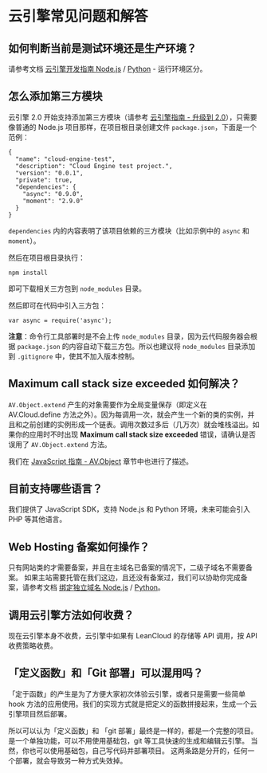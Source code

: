 # 云引擎常见问题和解答

## 如何判断当前是测试环境还是生产环境？
请参考文档 [云引擎开发指南 Node.js](/leanengine_guide-node.html#运行环境区分) / [Python](/leanengine_guide-python.html#运行环境区分) - 运行环境区分。

## 怎么添加第三方模块
云引擎 2.0 开始支持添加第三方模块（请参考 [云引擎指南 - 升级到 2.0](leanengine_guide-cloudcode.html#云代码_2_0_版)），只需要像普通的 Node.js 项目那样，在项目根目录创建文件 `package.json`，下面是一个范例：

```
{
  "name": "cloud-engine-test",
  "description": "Cloud Engine test project.",
  "version": "0.0.1",
  "private": true,
  "dependencies": {
    "async": "0.9.0",
    "moment": "2.9.0"
  }
}
```
`dependencies` 内的内容表明了该项目依赖的三方模块（比如示例中的 `async` 和 `moment`）。

然后在项目根目录执行：

```
npm install
```
即可下载相关三方包到 `node_modules` 目录。

然后即可在代码中引入三方包：

```
var async = require('async');
```

**注意**：命令行工具部署时是不会上传 `node_modules` 目录，因为云代码服务器会根据 `package.json` 的内容自动下载三方包。所以也建议将 `node_modules` 目录添加到 `.gitignore` 中，使其不加入版本控制。

## Maximum call stack size exceeded 如何解决？
`AV.Object.extend` 产生的对象需要作为全局变量保存（即定义在 AV.Cloud.define 方法之外）。因为每调用一次，就会产生一个新的类的实例，并且和之前创建的实例形成一个链表。调用次数过多后（几万次）就会堆栈溢出。如果你的应用时不时出现 **Maximum call stack size exceeded** 错误，请确认是否误用了 `AV.Object.extend` 方法。

我们在 [JavaScript 指南 - AV.Object](./js_guide.html#AV_Object) 章节中也进行了描述。

## 目前支持哪些语言？
我们提供了 JavaScript SDK，支持 Node.js 和 Python 环境，未来可能会引入 PHP 等其他语言。

## Web Hosting 备案如何操作？
只有网站类的才需要备案，并且在主域名已备案的情况下，二级子域名不需要备案。 如果主站需要托管在我们这边，且还没有备案过，我们可以协助你完成备案，请参考文档 [绑定独立域名 Node.js](leanengine_guide-node.html#绑定独立域名) / [Python](leanengine_guide-python.html#绑定独立域名)。

## 调用云引擎方法如何收费？
现在云引擎本身不收费，云引擎中如果有 LeanCloud 的存储等 API 调用，按 API 收费策略收费。

## 「定义函数」和「Git 部署」可以混用吗？
「定于函数」的产生是为了方便大家初次体验云引擎，或者只是需要一些简单 hook 方法的应用使用。我们的实现方式就是把定义的函数拼接起来，生成一个云引擎项目然后部署。

所以可以认为「定义函数」和 「git 部署」最终是一样的，都是一个完整的项目。
是一个单独功能，可以不用使用基础包，git 等工具快速的生成和编辑云引擎。
当然，你也可以使用基础包，自己写代码并部署项目。
这两条路是分开的，任何一个部署，就会导致另一种方式失效掉。